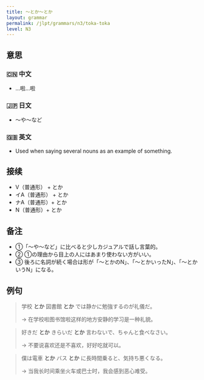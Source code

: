 ```yaml
---
title: 〜とか〜とか
layout: grammar
permalink: /jlpt/grammars/n3/toka-toka
level: N3
---
```


## 意思

### 🇨🇳 中文

- …啦…啦

### 🇯🇵 日文

- 〜や〜など

### 🇬🇧 英文

- Used when saying several nouns as an example of something.

## 接续

- V（普通形） + とか
- イA（普通形） + とか
- ナA（普通形）+ とか
- N（普通形）+ とか

## 备注

- ①「〜や〜など」に比べると少しカジュアルで話し言葉的。
- ② ①の理由から目上の人にはあまり使わない方がいい。
- ③ 後ろに名詞が続く場合は形が「～とかのN」、「〜とかいったN」、「～とかいうN」になる。

## 例句

> 学校 **とか** 図書館 **とか** では静かに勉強するのが礼儀だ。
>
> → 在学校啦图书馆啦这样的地方安静的学习是一种礼貌。

> 好きだ **とか** きらいだ **とか** 言わないで、ちゃんと食べなさい。
>
> → 不要说喜欢还是不喜欢，好好吃就可以。

> 僕は電車 **とか** バス **とか** に長時間乗ると、気持ち悪くなる。
>
> → 当我长时间乘坐火车或巴士时，我会感到恶心难受。

